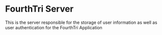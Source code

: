 # FourthTri Server

This is the server responsible for the storage of user information as well as user authentication for the FourthTri Application

